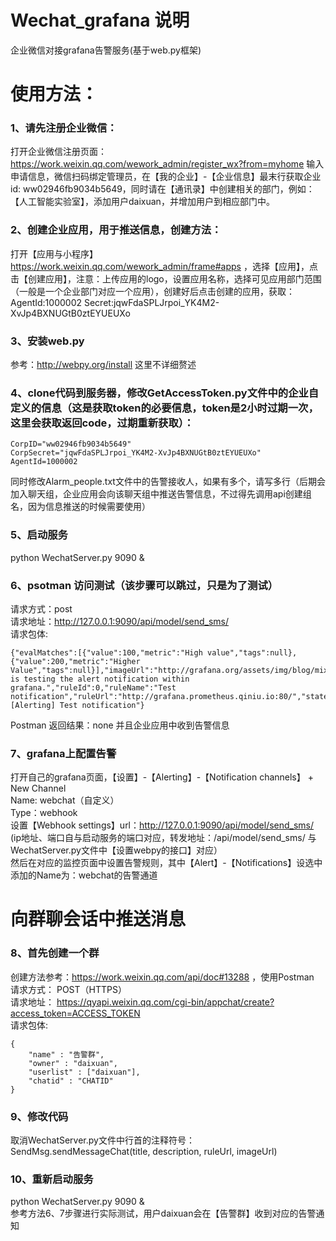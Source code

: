 # Wechat_grafana 说明
企业微信对接grafana告警服务(基于web.py框架)

# 使用方法：
### 1、请先注册企业微信：
打开企业微信注册页面：https://work.weixin.qq.com/wework_admin/register_wx?from=myhome
输入申请信息，微信扫码绑定管理员，在【我的企业】-【企业信息】最末行获取企业id: ww02946fb9034b5649，同时请在【通讯录】中创建相关的部门，例如：【人工智能实验室】，添加用户daixuan，并增加用户到相应部门中。

### 2、创建企业应用，用于推送信息，创建方法：
打开【应用与小程序】https://work.weixin.qq.com/wework_admin/frame#apps ，选择【应用】，点击【创建应用】，注意：上传应用的logo，设置应用名称，选择可见应用部门范围（一般是一个企业部门对应一个应用），创建好后点击创建的应用，获取：
AgentId:1000002
Secret:jqwFdaSPLJrpoi_YK4M2-XvJp4BXNUGtB0ztEYUEUXo

### 3、安装web.py 
参考：http://webpy.org/install  这里不详细赘述

### 4、clone代码到服务器，修改GetAccessToken.py文件中的企业自定义的信息（这是获取token的必要信息，token是2小时过期一次，这里会获取返回code，过期重新获取）：
    CorpID="ww02946fb9034b5649"
    CorpSecret="jqwFdaSPLJrpoi_YK4M2-XvJp4BXNUGtB0ztEYUEUXo"
    AgentId=1000002
同时修改Alarm_people.txt文件中的告警接收人，如果有多个，请写多行（后期会加入聊天组，企业应用会向该聊天组中推送告警信息，不过得先调用api创建组名，因为信息推送的时候需要使用）
### 5、启动服务
python WechatServer.py 9090 &

### 6、psotman 访问测试（该步骤可以跳过，只是为了测试）
请求方式：post  
请求地址：http://127.0.0.1:9090/api/model/send_sms/  
请求包体:
```
{"evalMatches":[{"value":100,"metric":"High value","tags":null},{"value":200,"metric":"Higher Value","tags":null}],"imageUrl":"http://grafana.org/assets/img/blog/mixed_styles.png","message":"Someone is testing the alert notification within grafana.","ruleId":0,"ruleName":"Test notification","ruleUrl":"http://grafana.prometheus.qiniu.io:80/","state":"alerting","title":"[Alerting] Test notification"}
```
  
Postman 返回结果：none  并且企业应用中收到告警信息

### 7、grafana上配置告警
打开自己的grafana页面，【设置】-【Alerting】-【Notification channels】 + New Channel  
Name: webchat（自定义）  
Type：webhook  
设置【Webhook settings】url：http://127.0.0.1:9090/api/model/send_sms/   
(ip地址、端口自与启动服务的端口对应，转发地址：/api/model/send_sms/ 与WechatServer.py文件中【设置webpy的接口】对应）  
然后在对应的监控页面中设置告警规则，其中【Alert】-【Notifications】设选中添加的Name为：webchat的告警通道

# 向群聊会话中推送消息 
### 8、首先创建一个群
创建方法参考：https://work.weixin.qq.com/api/doc#13288 ，使用Postman  
请求方式： POST（HTTPS）  
请求地址： https://qyapi.weixin.qq.com/cgi-bin/appchat/create?access_token=ACCESS_TOKEN  
请求包体:  
```
{
    "name" : "告警群",
    "owner" : "daixuan",
    "userlist" : ["daixuan"],
    "chatid" : "CHATID"
}
```

### 9、修改代码
取消WechatServer.py文件中行首的注释符号：
                    SendMsg.sendMessageChat(title, description, ruleUrl, imageUrl)

### 10、重新启动服务
python WechatServer.py 9090 &  
参考方法6、7步骤进行实际测试，用户daixuan会在【告警群】收到对应的告警通知

